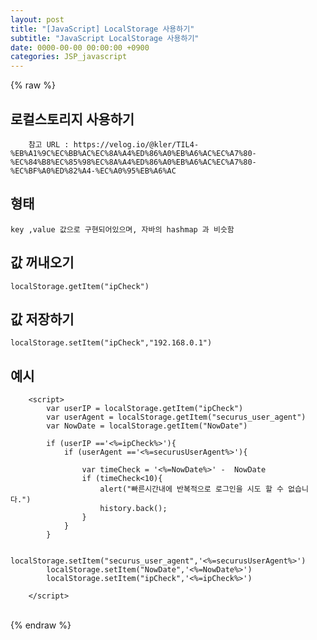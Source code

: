 ```yaml
---  
layout: post  
title: "[JavaScript] LocalStorage 사용하기"  
subtitle: "JavaScript LocalStorage 사용하기"  
date: 0000-00-00 00:00:00 +0900  
categories: JSP_javascript  
---  
```

{% raw %}  
## 로컬스토리지 사용하기  
  
		참고 URL : https://velog.io/@kler/TIL4-%EB%A1%9C%EC%BB%AC%EC%8A%A4%ED%86%A0%EB%A6%AC%EC%A7%80-%EC%84%B8%EC%85%98%EC%8A%A4%ED%86%A0%EB%A6%AC%EC%A7%80-%EC%BF%A0%ED%82%A4-%EC%A0%95%EB%A6%AC  
  
## 형태  
	key ,value 값으로 구현되어있으며, 자바의 hashmap 과 비슷함  
  
## 값 꺼내오기  
  
	localStorage.getItem("ipCheck")  
  
## 값 저장하기  
  
	localStorage.setItem("ipCheck","192.168.0.1")  
  
## 예시  
  
		<script>  
			var userIP = localStorage.getItem("ipCheck")  
			var userAgent = localStorage.getItem("securus_user_agent")  
			var NowDate = localStorage.getItem("NowDate")  
  
			if (userIP =='<%=ipCheck%>'){  
				if (userAgent =='<%=securusUserAgent%>'){  
  
					var timeCheck = '<%=NowDate%>' -  NowDate  
					if (timeCheck<10){  
						alert("빠른시간내에 반복적으로 로그인을 시도 할 수 없습니다.")  
						history.back();  
					}  
				}  
			}  
  
			localStorage.setItem("securus_user_agent",'<%=securusUserAgent%>')  
			localStorage.setItem("NowDate",'<%=NowDate%>')  
			localStorage.setItem("ipCheck",'<%=ipCheck%>')  
  
		</script>  
                                                                                                                                                                                                                                                                                                                                                                                                                                                                                                                                                                                                                                                                                                                                                                                                                                                                                                                                                                                                                                                                                                                                               
{% endraw %}